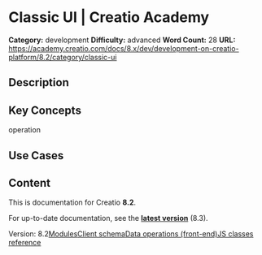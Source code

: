 # Classic UI | Creatio Academy

**Category:** development **Difficulty:** advanced **Word Count:** 28 **URL:**
https://academy.creatio.com/docs/8.x/dev/development-on-creatio-platform/8.2/category/classic-ui

## Description

## Key Concepts

operation

## Use Cases

## Content

This is documentation for Creatio **8.2**.

For up-to-date documentation, see the
**[latest version](/docs/8.x/dev/development-on-creatio-platform/category/classic-ui)**
(8.3).

Version:
8.2[Modules](/docs/8.x/dev/development-on-creatio-platform/8.2/category/modules)[Client schema](/docs/8.x/dev/development-on-creatio-platform/8.2/classic-client-schema)[Data operations (front-end)](/docs/8.x/dev/development-on-creatio-platform/8.2/data-operations-front-end)[JS classes reference](/docs/8.x/dev/development-on-creatio-platform/8.2/front-end-development/classic-ui/js-classes)
